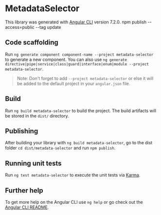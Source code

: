 # MetadataSelector

This library was generated with [Angular CLI](https://github.com/angular/angular-cli) version 7.2.0.
npm publish --access=public --tag update
## Code scaffolding

Run `ng generate component component-name --project metadata-selector` to generate a new component. You can also use `ng generate directive|pipe|service|class|guard|interface|enum|module --project metadata-selector`.
> Note: Don't forget to add `--project metadata-selector` or else it will be added to the default project in your `angular.json` file. 

## Build

Run `ng build metadata-selector` to build the project. The build artifacts will be stored in the `dist/` directory.

## Publishing

After building your library with `ng build metadata-selector`, go to the dist folder `cd dist/metadata-selector` and run `npm publish`.

## Running unit tests

Run `ng test metadata-selector` to execute the unit tests via [Karma](https://karma-runner.github.io).

## Further help

To get more help on the Angular CLI use `ng help` or go check out the [Angular CLI README](https://github.com/angular/angular-cli/blob/master/README.md).
